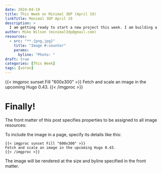 ```yaml
---
date: 2024-04-19
title: This Wwek on Minimal 3DP (April 19)
linkTitle: Monimal 3DP April 19
description: >
  I am getting ready to start a new project this week. I am building a Voron 2.4 Pro+
author: Mike Wilson (minimal3dp@gmail.com)
resources:
  - src: "**.{png,jpg}"
    title: "Image #:counter"
    params:
      byline: "Photo: "
draft: true
categories: [This Week]
tags: [voron]
---
```


{{< imgproc sunset Fill "600x300" >}}
Fetch and scale an image in the upcoming Hugo 0.43.
{{< /imgproc >}}

# Finally!

The front matter of this post specifies properties to be assigned to all image resources:

To include the image in a page, specify its details like this:

```
{{< imgproc sunset Fill "600x300" >}}
Fetch and scale an image in the upcoming Hugo 0.43.
{{< /imgproc >}}
```

The image will be rendered at the size and byline specified in the front matter.
